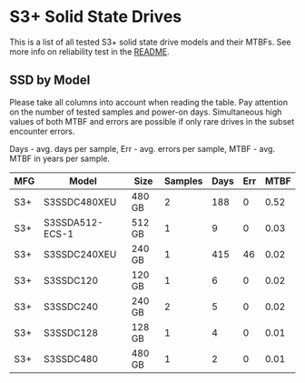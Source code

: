 S3+ Solid State Drives
======================

This is a list of all tested S3+ solid state drive models and their MTBFs. See
more info on reliability test in the [README](https://github.com/linuxhw/SMART).

SSD by Model
------------

Please take all columns into account when reading the table. Pay attention on the
number of tested samples and power-on days. Simultaneous high values of both MTBF
and errors are possible if only rare drives in the subset encounter errors.

Days - avg. days per sample,
Err  - avg. errors per sample,
MTBF - avg. MTBF in years per sample.

| MFG       | Model              | Size   | Samples | Days  | Err   | MTBF |
|-----------|--------------------|--------|---------|-------|-------|------|
| S3+       | S3SSDC480XEU       | 480 GB | 2       | 188   | 0     | 0.52   |
| S3+       | S3SSDA512-ECS-1    | 512 GB | 1       | 9     | 0     | 0.03   |
| S3+       | S3SSDC240XEU       | 240 GB | 1       | 415   | 46    | 0.02   |
| S3+       | S3SSDC120          | 120 GB | 1       | 6     | 0     | 0.02   |
| S3+       | S3SSDC240          | 240 GB | 2       | 5     | 0     | 0.02   |
| S3+       | S3SSDC128          | 128 GB | 1       | 4     | 0     | 0.01   |
| S3+       | S3SSDC480          | 480 GB | 1       | 2     | 0     | 0.01   |
